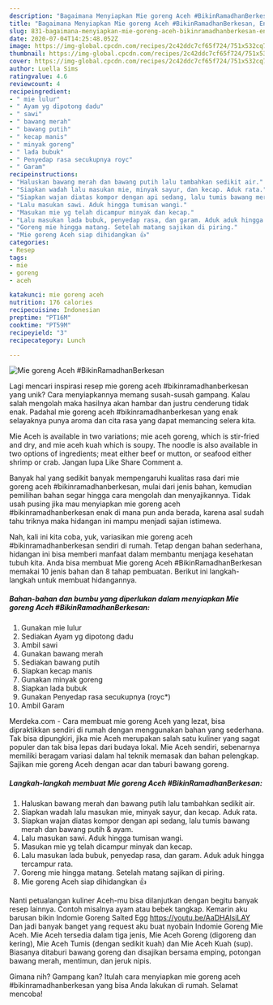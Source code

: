 ```yaml
---
description: "Bagaimana Menyiapkan Mie goreng Aceh #BikinRamadhanBerkesan, Enak"
title: "Bagaimana Menyiapkan Mie goreng Aceh #BikinRamadhanBerkesan, Enak"
slug: 831-bagaimana-menyiapkan-mie-goreng-aceh-bikinramadhanberkesan-enak
date: 2020-07-04T14:25:48.052Z
image: https://img-global.cpcdn.com/recipes/2c42ddc7cf65f724/751x532cq70/mie-goreng-aceh-bikinramadhanberkesan-foto-resep-utama.jpg
thumbnail: https://img-global.cpcdn.com/recipes/2c42ddc7cf65f724/751x532cq70/mie-goreng-aceh-bikinramadhanberkesan-foto-resep-utama.jpg
cover: https://img-global.cpcdn.com/recipes/2c42ddc7cf65f724/751x532cq70/mie-goreng-aceh-bikinramadhanberkesan-foto-resep-utama.jpg
author: Luella Sims
ratingvalue: 4.6
reviewcount: 4
recipeingredient:
- " mie lulur"
- " Ayam yg dipotong dadu"
- " sawi"
- " bawang merah"
- " bawang putih"
- " kecap manis"
- " minyak goreng"
- " lada bubuk"
- " Penyedap rasa secukupnya royc"
- " Garam"
recipeinstructions:
- "Haluskan bawang merah dan bawang putih lalu tambahkan sedikit air."
- "Siapkan wadah lalu masukan mie, minyak sayur, dan kecap. Aduk rata."
- "Siapkan wajan diatas kompor dengan api sedang, lalu tumis bawang merah dan bawang putih &amp; ayam."
- "Lalu masukan sawi. Aduk hingga tumisan wangi."
- "Masukan mie yg telah dicampur minyak dan kecap."
- "Lalu masukan lada bubuk, penyedap rasa, dan garam. Aduk aduk hingga tercampur rata."
- "Goreng mie hingga matang. Setelah matang sajikan di piring."
- "Mie goreng Aceh siap dihidangkan 👍"
categories:
- Resep
tags:
- mie
- goreng
- aceh

katakunci: mie goreng aceh 
nutrition: 176 calories
recipecuisine: Indonesian
preptime: "PT16M"
cooktime: "PT59M"
recipeyield: "3"
recipecategory: Lunch

---
```



![Mie goreng Aceh #BikinRamadhanBerkesan](https://img-global.cpcdn.com/recipes/2c42ddc7cf65f724/751x532cq70/mie-goreng-aceh-bikinramadhanberkesan-foto-resep-utama.jpg)

Lagi mencari inspirasi resep mie goreng aceh #bikinramadhanberkesan yang unik? Cara menyiapkannya memang susah-susah gampang. Kalau salah mengolah maka hasilnya akan hambar dan justru cenderung tidak enak. Padahal mie goreng aceh #bikinramadhanberkesan yang enak selayaknya punya aroma dan cita rasa yang dapat memancing selera kita.

Mie Aceh is available in two variations; mie aceh goreng, which is stir-fried and dry, and mie aceh kuah which is soupy. The noodle is also available in two options of ingredients; meat either beef or mutton, or seafood either shrimp or crab. Jangan lupa Like Share Comment a.

Banyak hal yang sedikit banyak mempengaruhi kualitas rasa dari mie goreng aceh #bikinramadhanberkesan, mulai dari jenis bahan, kemudian pemilihan bahan segar hingga cara mengolah dan menyajikannya. Tidak usah pusing jika mau menyiapkan mie goreng aceh #bikinramadhanberkesan enak di mana pun anda berada, karena asal sudah tahu triknya maka hidangan ini mampu menjadi sajian istimewa.


Nah, kali ini kita coba, yuk, variasikan mie goreng aceh #bikinramadhanberkesan sendiri di rumah. Tetap dengan bahan sederhana, hidangan ini bisa memberi manfaat dalam membantu menjaga kesehatan tubuh kita. Anda bisa membuat Mie goreng Aceh #BikinRamadhanBerkesan memakai 10 jenis bahan dan 8 tahap pembuatan. Berikut ini langkah-langkah untuk membuat hidangannya.

<!--inarticleads1-->

##### Bahan-bahan dan bumbu yang diperlukan dalam menyiapkan Mie goreng Aceh #BikinRamadhanBerkesan:

1. Gunakan  mie lulur
1. Sediakan  Ayam yg dipotong dadu
1. Ambil  sawi
1. Gunakan  bawang merah
1. Sediakan  bawang putih
1. Siapkan  kecap manis
1. Gunakan  minyak goreng
1. Siapkan  lada bubuk
1. Gunakan  Penyedap rasa secukupnya (royc*)
1. Ambil  Garam


Merdeka.com - Cara membuat mie goreng Aceh yang lezat, bisa dipraktikkan sendiri di rumah dengan menggunakan bahan yang sederhana. Tak bisa dipungkiri, jika mie Aceh merupakan salah satu kuliner yang sagat populer dan tak bisa lepas dari budaya lokal. Mie Aceh sendiri, sebenarnya memiliki beragam variasi dalam hal teknik memasak dan bahan pelengkap. Sajikan mie goreng Aceh dengan acar dan taburi bawang goreng. 

<!--inarticleads2-->

##### Langkah-langkah membuat Mie goreng Aceh #BikinRamadhanBerkesan:

1. Haluskan bawang merah dan bawang putih lalu tambahkan sedikit air.
1. Siapkan wadah lalu masukan mie, minyak sayur, dan kecap. Aduk rata.
1. Siapkan wajan diatas kompor dengan api sedang, lalu tumis bawang merah dan bawang putih &amp; ayam.
1. Lalu masukan sawi. Aduk hingga tumisan wangi.
1. Masukan mie yg telah dicampur minyak dan kecap.
1. Lalu masukan lada bubuk, penyedap rasa, dan garam. Aduk aduk hingga tercampur rata.
1. Goreng mie hingga matang. Setelah matang sajikan di piring.
1. Mie goreng Aceh siap dihidangkan 👍


Nanti petualangan kuliner Aceh-mu bisa dilanjutkan dengan begitu banyak resep lainnya. Contoh misalnya ayam atau bebek tangkap. Kemarin aku barusan bikin Indomie Goreng Salted Egg https://youtu.be/AaDHAlsiLAY Dan jadi banyak banget yang request aku buat nyobain Indomie Goreng Mie Aceh. Mie Aceh tersedia dalam tiga jenis, Mie Aceh Goreng (digoreng dan kering), Mie Aceh Tumis (dengan sedikit kuah) dan Mie Aceh Kuah (sup). Biasanya ditaburi bawang goreng dan disajikan bersama emping, potongan bawang merah, mentimun, dan jeruk nipis. 

Gimana nih? Gampang kan? Itulah cara menyiapkan mie goreng aceh #bikinramadhanberkesan yang bisa Anda lakukan di rumah. Selamat mencoba!
